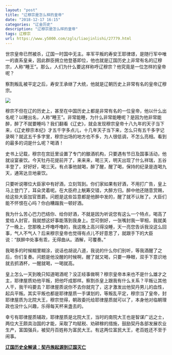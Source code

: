 ```yaml
---
layout: "post"
title: "辽穆宗是怎么样的皇帝"
date: "2018-12-17 16:15"
categories: "辽金历史"
description: "辽穆宗是怎么样的皇帝"
tags: 辽穆宗
url: https://www.y5000.com/zgls/liaojinlishi/27779.html
---
```






世宗皇帝已然被杀，辽国一时国中无主。率军平叛的寿安王耶律璟，是随行军中唯一的直系皇亲，因此群臣拥立他登基即位，他也就是辽国历史上非常有名的辽穆宗，人称“睡王”。那么，人们为什么要这样称呼辽穆宗？他究竟是一位怎样的皇帝呢？

察割叛乱被平定之后，寿安王承继了大统，他就是辽朝历史上非常有名的皇帝辽穆宗。

![](https://img.y5000.com/uploads/allimg/180118/8-1P11Q0325H32.jpg)

穆宗不但在辽的历史上，甚至在中国历史上都是非常有名的一位皇帝，他以什么出名呢？以睡出名，人称“睡王”。非常能睡，为什么非常能睡呢？是因为他非常能醉，醉了不就要睡吗？我们翻看《辽史》，就会发现穆宗皇帝十八九年的天子当下来，《辽史穆宗本纪》才五千字多点儿，十几年天子当下来，怎么只有五千多字记录啊？就这五千多字里，穆宗出场的地方也不多，为人很低调，不怎么亮相。看到的最多的词是什么呢？喝酒！

史书上记载，穆宗在宫廷里设置了专门的酿酒机构，只要遇有节日及国事活动，他就设宴豪饮。今天牡丹花提前开了，来来来，喝三天，明天出现了什么祥瑞，五谷丰登了，好好好，喝三天。有点事他就喝，醉了醒，醒了喝，保持的纪录是连喝九天，通宵达旦地豪饮。

只要听说哪位大臣家中有好酒，立刻驾到。你们家如果有好酒，不用打广告，皇上马上登门了，耳朵灵着呢。在大臣府上觥筹交错，大醉方归。醉中他还随意赏赐，给这些大臣加官晋爵。问题是这些旨意都是他醉中发的，醒了就不认账了。大臣们能不怀恨在心吗？你白糟蹋我一顿好酒。

我为什么苦心巴力巴结你、给你好酒，不就是因为听说您有这么一个特点，喝高了爱给人封官，我就想这好事能落到我身上。您可倒好，一张嘴封我一宰相，我就美了一晚上，您那晚上呼噜呼噜的，我这晚上高兴得没睡，天一亮您告诉我没这么回事，气人不气人？后来穆宗皇帝也觉得有点儿不好意思了，就跟手下的大臣说：“朕醉中处事有乖，无得曲从。酒解，可覆奏。”

我喝多的时候糊里糊涂，说话也胡说八道，我说的什么你们别听，等我酒醒了之后，你们复奏。问题是他没醒的时候啊，醒了就又喝，只要一睁眼，双手下意识地就去抓酒杯，一醒就喝，一喝就高。

皇上怎么一天到晚只知道喝酒呢？没正经事做啊？穆宗皇帝本来也不是什么雄才之主，耶律屋质劝他平叛，把他吓成那样。察割杀皇上跟我有什么关系？平叛让其他人干，我干吗要去？耶律屋质说你不去你就完了，这才激发出他契丹男儿的血性，起兵平叛。其实平叛也都是耶律屋质一手谋划的，等叛乱平定，穆宗当了皇帝，封耶律屋质为北院大王，穆宗觉得，朝政委托给耶律屋质就可以了，本身他对临朝理政也没什么兴趣，乐得每天杯来盏去的。

幸亏有耶律屋质辅政，耶律屋质是北院大王，当时的南院大王也是智谋广远之士，两位大王颇具治国的才能，采取了均赋税、劝耕稼的措施，鼓励契丹各部发展农业生产，富国强兵，被契丹百姓称为富民大王。有这两位富民大王，老百姓还不至于闹事。

**[辽国历史全解读：契丹族起源到辽国灭亡](https://www.y5000.com/zgls/liaojinlishi/2018/0118/27796.html)**
